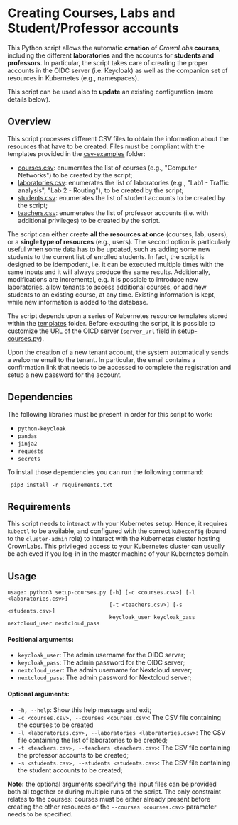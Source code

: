 # Creating Courses, Labs and Student/Professor accounts
This Python script allows the automatic **creation** of *CrownLabs* **courses**, including the different **laboratories** and the accounts for **students and professors**.
In particular, the script takes care of creating the proper accounts in the OIDC server (i.e. Keycloak) as well as the companion set of resources in Kubernetes (e.g., namespaces).

This script can be used also to **update** an existing configuration (more details below).

## Overview
This script processes different CSV files to obtain the information about the resources that have to be created.
Files must be compliant with the templates provided in the [csv-examples](csv-examples) folder:

* [courses.csv](csv-examples/courses.csv): enumerates the list of courses (e.g., "Computer Networks") to be created by the script;
* [laboratories.csv](csv-examples/laboratories.csv): enumerates the list of laboratories (e.g., "Lab1 - Traffic analysis", "Lab 2 - Routing"), to be created by the script;
* [students.csv](csv-examples/students.csv): enumerates the list of student accounts to be created by the script;
* [teachers.csv](csv-examples/teachers.csv): enumerates the list of professor accounts (i.e. with additional privileges) to be created by the script.

The script can either create **all the resources at once** (courses, lab, users), or a **single type of resources** (e.g., users).
The second option is particularly useful when some data has to be updated, such as adding some new students to the current list of enrolled students. 
In fact, the script is designed to be idempodent, i.e. it can be executed multiple times with the same inputs and it will always produce the same results.
Additionally, modifications are incremental, e.g. it is possible to introduce new laboratories, allow tenants to access additional courses, or add new students to an existing course, at any time.
Existing information is kept, while new information is added to the database.

The script depends upon a series of Kubernetes resource templates stored within the [templates](templates) folder.
Before executing the script, it is possible to customize the URL of the OICD server (`server_url` field in [setup-courses.py](setup-courses.py)).

Upon the creation of a new tenant account, the system automatically sends a welcome email to the tenant. In particular, the email contains a confirmation link that needs to be accessed to complete the registration and setup a new password for the account.


## Dependencies
The following libraries must be present in order for this script to work:
- `python-keycloak`
- `pandas`
- `jinja2`
- `requests`
- `secrets`

To install those dependencies you can run the following command:
````
 pip3 install -r requirements.txt
````

## Requirements
This script needs to interact with your Kubernetes setup.
Hence, it requires `kubectl` to be available, and configured with the correct `kubeconfig` (bound to the `cluster-admin` role) to interact with the Kubernetes cluster hosting CrownLabs.
This privileged access to your Kubernetes cluster can usually be achieved if you log-in in the master machine of your Kubernetes domain.

## Usage

```
usage: python3 setup-courses.py [-h] [-c <courses.csv>] [-l <laboratories.csv>]
                                [-t <teachers.csv>] [-s <students.csv>]
                                keycloak_user keycloak_pass nextcloud_user nextcloud_pass
```

#### Positional arguments:

* `keycloak_user`: The admin username for the OIDC server;
* `keycloak_pass`: The admin password for the OIDC server;
* `nextcloud_user`: The admin username for Nextcloud server;
* `nextcloud_pass`: The admin password for Nextcloud server;

#### Optional arguments:

* `-h, --help`: Show this help message and exit;
* `-c <courses.csv>, --courses <courses.csv>`: The CSV file containing the courses to be created
* `-l <laboratories.csv>, --laboratories <laboratories.csv>`: The CSV file containing the list of laboratories to be created;
* `-t <teachers.csv>, --teachers <teachers.csv>`: The CSV file containing the professor accounts to be created;
* `-s <students.csv>, --students <students.csv>`: The CSV file containing the student accounts to be created;

**Note:** the optional arguments specifying the input files can be provided both all together or during multiple runs of the script. The only constraint relates to the courses: courses must be either already present before creating the other resources or the `--courses <courses.csv>` parameter needs to be specified.
